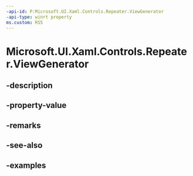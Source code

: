 ```yaml
---
-api-id: P:Microsoft.UI.Xaml.Controls.Repeater.ViewGenerator
-api-type: winrt property
ms.custom: RS5
---
```


<!-- Property syntax.
public ViewGenerator ViewGenerator { get;  set; }
-->

# Microsoft.UI.Xaml.Controls.Repeater.ViewGenerator

## -description

## -property-value

## -remarks

## -see-also

## -examples

